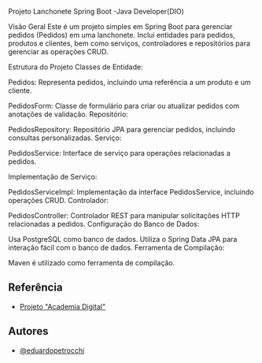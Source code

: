 
Projeto Lanchonete Spring Boot -Java Developer(DIO)

Visão Geral
Este é um projeto simples em Spring Boot para gerenciar pedidos (Pedidos) em uma lanchonete. Inclui entidades para pedidos, produtos e clientes, bem como serviços, controladores e repositórios para gerenciar as operações CRUD.

Estrutura do Projeto
Classes de Entidade:

Pedidos: Representa pedidos, incluindo uma referência a um produto e um cliente.

PedidosForm: Classe de formulário para criar ou atualizar pedidos com anotações de validação.
Repositório:

PedidosRepository: Repositório JPA para gerenciar pedidos, incluindo consultas personalizadas.
Serviço:

PedidosService: Interface de serviço para operações relacionadas a pedidos.

Implementação de Serviço:

PedidosServiceImpl: Implementação da interface PedidosService, incluindo operações CRUD.
Controlador:

PedidosController: Controlador REST para manipular solicitações HTTP relacionadas a pedidos.
Configuração do Banco de Dados:

Usa PostgreSQL como banco de dados.
Utiliza o Spring Data JPA para interação fácil com o banco de dados.
Ferramenta de Compilação:

Maven é utilizado como ferramenta de compilação.

## Referência
- [Projeto "Academia Digital"](https://github.com/cami-la/academia-digital)

## Autores
- [@eduardopetrocchi](https://www.github.com/eduardopetrocchi)





